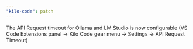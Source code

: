 ```yaml
---
"kilo-code": patch
---
```


The API Request timeout for Ollama and LM Studio is now configurable (VS Code Extensions panel -> Kilo Code gear menu -> Settings -> API Request Timeout)
